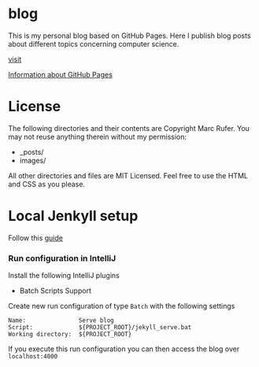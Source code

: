 blog
====

This is my personal blog based on GitHub Pages. Here I publish blog posts about different topics concerning computer science.

[visit](http://rufer7.github.io/)


[Information about GitHub Pages](https://help.github.com/categories/github-pages-basics/)


License
===
The following directories and their contents are Copyright Marc Rufer. You may not reuse anything therein without my permission:

* _posts/
* images/

All other directories and files are MIT Licensed. Feel free to use the HTML and CSS as you please.


Local Jenkyll setup
===

Follow this [guide](https://help.github.com/articles/using-jekyll-with-pages/)

### Run configuration in IntelliJ

Install the following IntelliJ plugins

* Batch Scripts Support

Create new run configuration of type `Batch` with the following settings

    Name:               Serve blog
    Script:             ${PROJECT_ROOT}/jekyll_serve.bat
    Working directory:  ${PROJECT_ROOT}


If you execute this run configuration you can then access the blog over `localhost:4000`